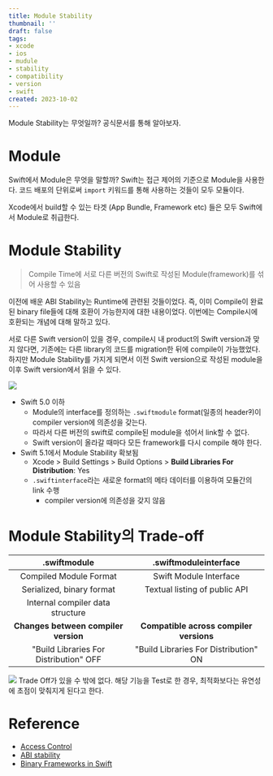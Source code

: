 ```yaml
---
title: Module Stability
thumbnail: ''
draft: false
tags:
- xcode
- ios
- mudule
- stability
- compatibility
- version
- swift
created: 2023-10-02
---
```


Module Stability는 무엇일까? 공식문서를 통해 알아보자.

# Module

Swift에서 Module은 무엇을 말할까? Swift는 접근 제어의 기준으로 Module을 사용한다. 코드 배포의 단위로써 `import` 키워드를 통해 사용하는 것들이 모두 모듈이다.

Xcode에서 build할 수 있는 타겟 (App Bundle, Framework etc) 들은 모두 Swift에서 Module로 취급한다.

# Module Stability

 > 
 > Compile Time에 서로 다른 버전의 Swift로 작성된 Module(framework)를 섞어 사용할 수 있음

이전에 배운 ABI Stability는 Runtime에 관련된 것들이었다. 즉, 이미 Compile이 완료된 binary file들에 대해 호환이 가능한지에 대한 내용이었다. 이번에는 Compile시에 호환되는 개념에 대해 말하고 있다.

서로 다른 Swift version이 있을 경우, compile시 내 product의 Swift version과 맞지 않다면, 기존에는 다른 library의 코드를 migration한 뒤에 compile이 가능했었다. 하지만 Module Stability를 가지게 되면서 이전 Swift version으로 작성된 module을 이후 Swift version에서 읽을 수 있다.

![](XcodeProject_07_Module_Stability_0.png)

* Swift 5.0 이하
  * Module의 interface를 정의하는 `.swiftmodule` format(일종의 header~~?~~)이 compiler version에 의존성을 갖는다.
  * 따라서 다른 버전의 swift로 compile된 module을 섞어서 link할 수 없다.
  * Swift version이 올라갈 때마다 모든 framework를 다시 compile 해야 한다.
* Swift 5.1에서 Module Stability 확보됨
  * Xcode > Build Settings > Build Options > **Build Libraries For Distribution**: Yes
  * `.swiftinterface`라는 새로운 format의 메타 데이터를 이용하여 모듈간의 link 수행
    * compiler version에 의존성을 갖지 않음

# Module Stability의 Trade-off

|.swiftmodule|.swiftmoduleinterface|
|:----------:|:-------------------:|
|Compiled Module Format|Swift Module Interface|
|Serialized, binary format|Textual listing of public API|
|Internal compiler data structure<br />
**Changes between compiler version**|**Compatible across compiler versions**|
|"Build Libraries For Distribution" OFF|"Build Libraries For Distribution" ON|

![](Pasted%20image%2020231002133542.png)
Trade Off가 있을 수 밖에 없다. 해당 기능을 Test로 한 경우, 최적화보다는 유연성에 초점이 맞춰지게 된다고 한다.

# Reference

* [Access Control](https://docs.swift.org/swift-book/LanguageGuide/AccessControl.html)
* [ABI stability](https://zeddios.tistory.com/654)
* [Binary Frameworks in Swift](https://developer.apple.com/videos/play/wwdc2019/416/)
